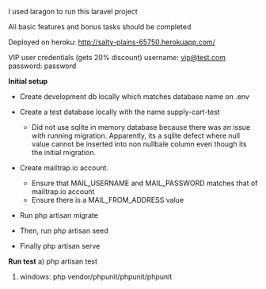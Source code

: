 I used laragon to run this laravel project 

All basic features and bonus tasks should be completed

Deployed on heroku: http://salty-plains-65750.herokuapp.com/

VIP user credentials (gets 20% discount)
username: vip@test.com
password: password 


**Initial setup**
- Create development db locally which matches database name on .env
- Create a test database locally with the name supply-cart-test
   - Did not use sqlite in memory database because there was an issue with running migration. Apparently, its a     sqlite defect where null value cannot be inserted into non nullbale column even though its the initial migration.  
- Create mailtrap.io account.
    - Ensure that MAIL_USERNAME and MAIL_PASSWORD matches that of mailtrap.io account
    - Ensure there is a MAIL_FROM_ADDRESS value 

- Run php artisan migrate 
- Then, run php artisan seed
- Finally php artisan serve


**Run test**
a) php artisan test
1) windows:  php vendor/phpunit/phpunit/phpunit
